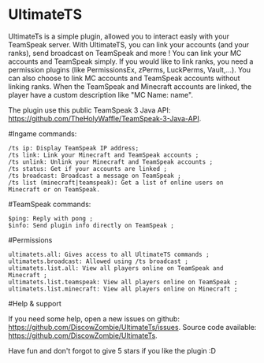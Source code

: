 # UltimateTS
UltimateTs is a simple plugin, allowed you to interact easly with your TeamSpeak server. With UltimateTS, you can link your accounts (and your ranks), send broadcast on TeamSpeak and more !
You can link your MC accounts and TeamSpeak simply. If you would like to link ranks, you need a permission plugins (like PermissionsEx, zPerms, LuckPerms, Vault,...). You can also choose to link MC accounts and TeamSpeak accounts without linking ranks.
When the TeamSpeak and Minecraft accounts are linked, the player have a custom description like "MC Name: name".

The plugin use this public TeamSpeak 3 Java API: https://github.com/TheHolyWaffle/TeamSpeak-3-Java-API.


#Ingame commands:

    /ts ip: Display TeamSpeak IP address;
    /ts link: Link your Minecraft and TeamSpeak accounts ;
    /ts unlink: Unlink your Minecraft and TeamSpeak accounts ;
    /ts status: Get if your accounts are linked ;
    /ts broadcast: Broadcast a message on TeamSpeak ;
    /ts list (minecraft|teamspeak): Get a list of online users on Minecraft or on TeamSpeak.


#TeamSpeak commands:

    $ping: Reply with pong ;
    $info: Send plugin info directly on TeamSpeak ;


#Permissions

    ultimatets.all: Gives access to all UltimateTS commands ;
    ultimatets.broadcast: Allowed using /ts broadcast ;
    ultimatets.list.all: View all players online on TeamSpeak and Minecraft ;
    ultimatets.list.teamspeak: View all players online on TeamSpeak ;
    ultimatets.list.minecraft: View all players online on Minecraft ;


#Help & support

If you need some help, open a new issues on github: https://github.com/DiscowZombie/UltimateTs/issues.
Source code available: https://github.com/DiscowZombie/UltimateTs.

Have fun and don't forgot to give 5 stars if you like the plugin :D
